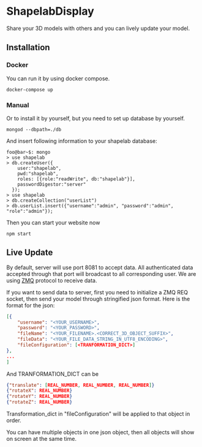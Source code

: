 # ShapelabDisplay

Share your 3D models with others and you can lively update your model.

## Installation

### Docker
You can run it by using docker compose.

`docker-compose up`

### Manual

Or to install it by yourself, but you need to set up database by yourself.

```console
mongod --dbpath=./db
```

And insert following information to your shapelab database:

```console
foo@bar~$: mongo
> use shapelab
> db.createUser({
    user:"shapelab",
    pwd:"shapelab",
    roles: [{role:"readWrite", db:"shapelab"}],
    passwordDigestor:"server"
  });
> use shapelab
> db.createCollection("userList")
> db.userList.insert({"username":"admin", "password":"admin", "role":"admin"});
```

Then you can start your website now

```console
npm start
```

## Live Update
By default, server will use port 8081 to accept data. All authenticated data accepted through that port will broadcast to all corresponding user. We are using [ZMQ](http://zeromq.org/) protocol to receive data.

If you want to send data to server, first you need to initialize a ZMQ REQ socket, then send your model through stringified json format. Here is the format for the json:

```json
[{
    "username": "<YOUR_USERNAME>",
    "password": "<YOUR_PASSWORD>",
    "fileName": "<YOUR_FILENAME>.<CORRECT_3D_OBJECT_SUFFIX>",
    "fileData": "<YOUR_FILE_DATA_STRING_IN_UTF8_ENCODING>",
    "fileConfiguration": [<TRANFORMATION_DICT>]
},
...
]
```

And TRANFORMATION_DICT can be

```json
{"translate": [REAL_NUMBER, REAL_NUMBER, REAL_NUMBER]}
{"rotateX": REAL_NUMBER}
{"rotateY": REAL_NUMBER}
{"rotateZ": REAL_NUMBER}
```

Transformation_dict in "fileConfiguration" will be applied to that object in order.

You can have multiple objects in one json object, then all objects will show on screen at the same time.
